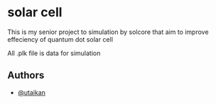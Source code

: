 
# solar cell

This is my senior project to simulation by solcore that aim to improve effeciency of quantum dot solar cell 


All .plk file is data for simulation 



## Authors

- [@utaikan](https://github.com/usuwanbandit?tab=overview&from=2024-02-01&to=2024-02-17)
